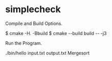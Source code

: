 # simplecheck

Compile and Build Options.

$ cmake -H. -Bbuild
$ cmake --build build -- -j3



Run the Program.


./bin/hello input.txt output.txt Mergesort
